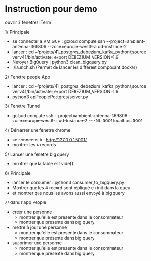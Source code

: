 # Instruction pour demo

ouvrir 3 fenetres iTerm

1/ Principale
-   se connecter à VM GCP : gcloud compute ssh --project=ambient-antenna-369806 --zone=europe-west9-a ud-instance-2
-	lancer : cd ~/projets/41_postgres_debezium_kafka_python/;source venv41/bin/activate;  export DEBEZIUM_VERSION=1.9
-	Netoyer BigQuery : python3 clean_bigquery.py
-	./launch.sh  (Permet de lancer les différent composant docker)

2/ Fenetre people App
-	lancer : cd ~/projets/41_postgres_debezium_kafka_python/;source venv41/bin/activate;  export DEBEZIUM_VERSION=1.9
- 	python3 apiPeoplePostgres/server.py

3/ Fenetre Tunnel
-	gcloud compute ssh --project=ambient-antenna-369806 --zone=europe-west9-a ud-instance-2 -- -NL 5001:localhost:5001

4/ Démarrer une fenetre chrome
-	se connecter à : http://127.0.0.1:5001/
-	montrer les 4 records

5/ Lancer une fenetre big query
-	montrer que la table est vide∏

6/ Principale 
-	lancer le consumer : python3 consumer_to_bigquery.py 
-	Montrer que les 4 record sont répliqué en init dans la queu
-	et montrer que nous les avons aussi envoyé à big query

7/ dans l'app People
-	creer une personne
	-	montrer qu'elle est presente dans le consommateur
	-	montrer que présente dans big query
-	mettre à jour une personne
	-	montrer qu'elle est presente dans le consommateur
	-	montrer que présente dans big query
-	supprimer une personne
	-	montrer qu'elle est presente dans le consommateur
	-	montrer que présente dans big query
